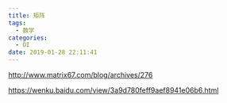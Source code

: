 ```yaml
---
title: 矩阵
tags:
  - 数学
categories:
  - OI
date: 2019-01-28 22:11:41
---
```


http://www.matrix67.com/blog/archives/276

https://wenku.baidu.com/view/3a9d780feff9aef8941e06b6.html
